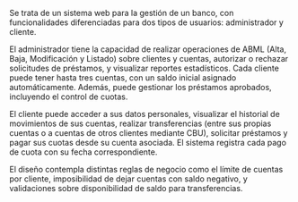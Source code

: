 Se trata de un sistema web para la gestión de un banco, con funcionalidades diferenciadas para dos tipos de usuarios: administrador y cliente.

El administrador tiene la capacidad de realizar operaciones de ABML (Alta, Baja, Modificación y Listado) sobre clientes y cuentas, autorizar o rechazar solicitudes de préstamos, y visualizar reportes estadísticos. Cada cliente puede tener hasta tres cuentas, con un saldo inicial asignado automáticamente. Además, puede gestionar los préstamos aprobados, incluyendo el control de cuotas.

El cliente puede acceder a sus datos personales, visualizar el historial de movimientos de sus cuentas, realizar transferencias (entre sus propias cuentas o a cuentas de otros clientes mediante CBU), solicitar préstamos y pagar sus cuotas desde su cuenta asociada. El sistema registra cada pago de cuota con su fecha correspondiente.

El diseño contempla distintas reglas de negocio como el límite de cuentas por cliente, imposibilidad de dejar cuentas con saldo negativo, y validaciones sobre disponibilidad de saldo para transferencias.
